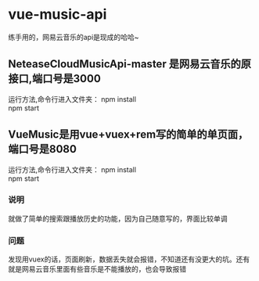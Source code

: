 ﻿# vue-music-api
练手用的，网易云音乐的api是现成的哈哈~
<br>
## NeteaseCloudMusicApi-master 是网易云音乐的原接口,端口号是3000 ##
运行方法,命令行进入文件夹：
npm install    
npm start 
<br>
## VueMusic是用vue+vuex+rem写的简单的单页面，端口号是8080 ##
运行方法,命令行进入文件夹：
npm install    
npm start
<br>
### 说明 ###
就做了简单的搜索跟播放历史的功能，因为自己随意写的，界面比较单调
<br>
### 问题 ###
发现用vuex的话，页面刷新，数据丢失就会报错，不知道还有没更大的坑。还有就是网易云音乐里面有些音乐是不能播放的，也会导致报错
